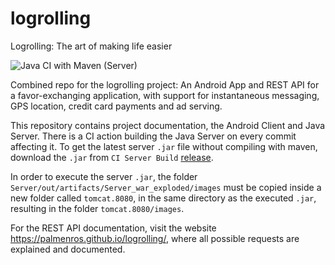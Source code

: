 # logrolling
Logrolling: The art of making life easier

![Java CI with Maven (Server)](https://github.com/palmenros/logrolling/workflows/Java%20CI%20with%20Maven%20(Server)/badge.svg)

Combined repo for the logrolling project: An Android App and REST API for a favor-exchanging application, with support for instantaneous messaging, GPS location, credit card payments and ad serving.

This repository contains project documentation, the Android Client and Java Server. There is a CI action building the Java Server on every commit affecting it. To get the latest server `.jar` file without compiling with maven, download the `.jar` from `CI Server Build` [release](https://github.com/palmenros/logrolling/releases/tag/CI).

In order to execute the server `.jar`, the folder `Server/out/artifacts/Server_war_exploded/images` must be copied inside a new folder called `tomcat.8080`, in the same directory as the executed `.jar`, resulting in the folder `tomcat.8080/images`.

For the REST API documentation, visit the website https://palmenros.github.io/logrolling/, where all possible requests are explained and documented.
